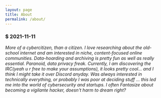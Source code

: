 ```yaml
---
layout: page
title: About
permalink: /about/
---
```

### $ 2021-11-11

*More of a cybercitizen, than a citizen. I love researching about the old-school internet and am interested in niche, content-focused online communities. Data-hoarding and archiving is pretty fun as well as really essential. Paranoid, data privacy freak. Currently, I am discovering the IRC(yeah u r free to make your assumptions), it looks pretty cool... and I think I might take it over Discord anyday. Was always interested in technically everything, or probably I was poor at deciding stuff ... this led me into the world of cybersecurity and startups. I often Fantasize about becoming a vigilante hacker, doesn't harm to dream right?*
